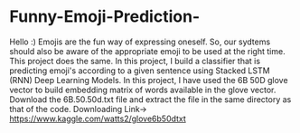 # Funny-Emoji-Prediction-
Hello :)
Emojis are the  fun way of expressing oneself. So, our sydtems should also be aware of the appropriate emoji to be used at the right time. This project does the same. In this project, I build a classifier that is predicting emoji's according to a given sentence using Stacked LSTM (RNN) Deep Learning Models.
In this project, I have used the 6B 50D glove vector to build embedding matrix of words available in the glove vector.
Download the 6B.50.50d.txt file and extract the file in the same directory as that of the code.
Downloading Link-> https://www.kaggle.com/watts2/glove6b50dtxt
